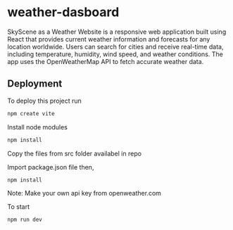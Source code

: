 
# weather-dasboard

SkyScene as a Weather Website is a responsive web application built using React that provides current weather information and forecasts for any location worldwide. Users can search for cities and receive real-time data, including temperature, humidity, wind speed, and weather conditions. The app uses the OpenWeatherMap API to fetch accurate weather data.



## Deployment

To deploy this project run

```bash
npm create vite
```

Install node modules

```bash
npm install
```

Copy the files from src folder availabel in repo

Import package.json file then,

```bash
npm install
```

Note: Make your own api key from openweather.com

To start 

```bash
npm run dev
```

